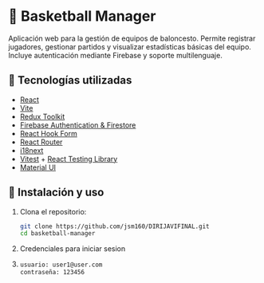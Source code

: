 # 🏀 Basketball Manager

Aplicación web para la gestión de equipos de baloncesto. Permite registrar jugadores, gestionar partidos y visualizar estadísticas básicas del equipo. Incluye autenticación mediante Firebase y soporte multilenguaje.

## 🚀 Tecnologías utilizadas

- [React](https://react.dev/)
- [Vite](https://vitejs.dev/)
- [Redux Toolkit](https://redux-toolkit.js.org/)
- [Firebase Authentication & Firestore](https://firebase.google.com/)
- [React Hook Form](https://react-hook-form.com/)
- [React Router](https://reactrouter.com/)
- [i18next](https://www.i18next.com/)
- [Vitest](https://vitest.dev/) + [React Testing Library](https://testing-library.com/)
- [Material UI](https://mui.com/)

## 🔧 Instalación y uso

1. Clona el repositorio:
   ```bash
   git clone https://github.com/jsm160/DIRIJAVIFINAL.git
   cd basketball-manager
   ```
2. Credenciales para iniciar sesion
3. ```bash
   usuario: user1@user.com
   contraseña: 123456

